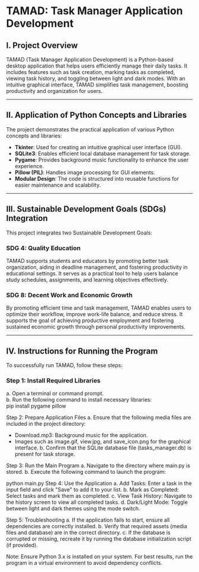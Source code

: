 # TAMAD: Task Manager Application Development

## I. Project Overview
TAMAD (Task Manager Application Development) is a Python-based desktop application that helps users efficiently manage their daily tasks. It includes features such as task creation, marking tasks as completed, viewing task history, and toggling between light and dark modes. With an intuitive graphical interface, TAMAD simplifies task management, boosting productivity and organization for users.

---

## II. Application of Python Concepts and Libraries
The project demonstrates the practical application of various Python concepts and libraries:
- **Tkinter**: Used for creating an intuitive graphical user interface (GUI).
- **SQLite3**: Enables efficient local database management for task storage.
- **Pygame**: Provides background music functionality to enhance the user experience.
- **Pillow (PIL)**: Handles image processing for GUI elements.
- **Modular Design**: The code is structured into reusable functions for easier maintenance and scalability.

---

## III. Sustainable Development Goals (SDGs) Integration
This project integrates two Sustainable Development Goals:  

### **SDG 4: Quality Education**  
TAMAD supports students and educators by promoting better task organization, aiding in deadline management, and fostering productivity in educational settings. It serves as a practical tool to help users balance study schedules, assignments, and learning objectives effectively.  

### **SDG 8: Decent Work and Economic Growth**  
By promoting efficient time and task management, TAMAD enables users to optimize their workflow, improve work-life balance, and reduce stress. It supports the goal of achieving productive employment and fostering sustained economic growth through personal productivity improvements.  

---

## IV. Instructions for Running the Program
To successfully run TAMAD, 
follow these steps:

### **Step 1: Install Required Libraries**
   a. Open a terminal or command prompt.  
   b. Run the following command to install necessary libraries:  
   pip install pygame pillow
   
Step 2: Prepare Application Files
a. Ensure that the following media files are included in the project directory:
- Download.mp3: Background music for the application.
 - Images such as image.gif, view.jpg, and save_icon.png for the graphical interface.
 b. Confirm that the SQLite database file (tasks_manager.db) is present for task storage.

Step 3: Run the Main Program
a. Navigate to the directory where main.py is stored.
b. Execute the following command to launch the program:

python main.py
Step 4: Use the Application
a. Add Tasks: Enter a task in the input field and click "Save" to add it to your list.
b. Mark as Completed: Select tasks and mark them as completed.
c. View Task History: Navigate to the history screen to view all completed tasks.
d. Dark/Light Mode: Toggle between light and dark themes using the mode switch.

Step 5: Troubleshooting
a. If the application fails to start, ensure all dependencies are correctly installed.
b. Verify that required assets (media files and database) are in the correct directory.
c. If the database is corrupted or missing, recreate it by running the database initialization script (if provided).

Note: Ensure Python 3.x is installed on your system. For best results, run the program in a virtual environment to avoid dependency conflicts.
